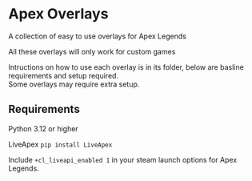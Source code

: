 # Apex Overlays
A collection of easy to use overlays for Apex Legends

All these overlays will only work for custom games

Intructions on how to use each overlay is in its folder, below are basline requirements and setup required.\
Some overlays may require extra setup.

## Requirements
Python 3.12 or higher

LiveApex ```pip install LiveApex```

Include ```+cl_liveapi_enabled 1``` in your steam launch options for Apex Legends.
